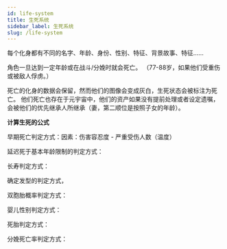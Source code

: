 ```yaml
---
id: life-system
title: 生死系统
sidebar_label: 生死系统
slug: /life-system
---
```


每个化身都有不同的名字、年龄、身份、性别、特征、背景故事、特征……

角色一旦达到一定年龄或在战斗/分娩时就会死亡。 （77-88岁，如果他们受重伤或被敌人俘虏。）

死亡的化身的数据会保留，然而他们的图像会变成灰白，生死状态会被标注为死亡。 他们死亡也存在于元宇宙中，他们的资产如果没有提前处理或者设定遗嘱，会被他们的优先继承人所继承（妻，第二顺位是按照子女的年龄）。
 

**计算生死的公式**

早期死亡判定方式：因素：伤害容忍度 - 严重受伤人数（温度）

延迟死于基本年龄限制的判定方式：

长寿判定方式：

确定发型的判定方式，

双胞胎概率判定方式：

婴儿性别判定方式：

死胎判定方式：

分娩死亡率判定方式：